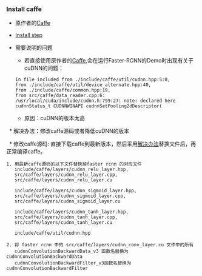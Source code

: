 ### Install caffe

* 原作者的[Caffe](https://github.com/rbgirshick/caffe-fast-rcnn/tree/0dcd397b29507b8314e252e850518c5695efbb83)

* [Install step](https://github.com/alisure-ml/Installation/blob/master/Caffe.md)

* 需要说明的问题  
   * 若直接使用原作者的[Caffe](https://github.com/rbgirshick/caffe-fast-rcnn/tree/0dcd397b29507b8314e252e850518c5695efbb83),会在运行Faster-RCNN的Demo时出现有关于cuDNN的问题：
   ```
   In file included from ./include/caffe/util/cudnn.hpp:5:0,
   from ./include/caffe/util/device_alternate.hpp:40,
   from ./include/caffe/common.hpp:19,
   from src/caffe/data_reader.cpp:6:
   /usr/local/cuda/include/cudnn.h:799:27: note: declared here
   cudnnStatus_t CUDNNWINAPI cudnnSetPooling2dDescriptor(
   ```
      
   * 原因：cuDNN的版本太高
   
   * 解决办法：修改caffe源码或者降低cuDNN的版本
   
   * 修改caffe源码: 直接下载caffe到最新版本，然后采用[解决办法](https://www.cnblogs.com/zjutzz/p/6099720.html)替换文件后，再正常编译caffe。
   ```
   1. 用最新caffe源码的以下文件替换掉faster rcnn 的对应文件
      include/caffe/layers/cudnn_relu_layer.hpp, 
      src/caffe/layers/cudnn_relu_layer.cpp, 
      src/caffe/layers/cudnn_relu_layer.cu

      include/caffe/layers/cudnn_sigmoid_layer.hpp, 
      src/caffe/layers/cudnn_sigmoid_layer.cpp,
      src/caffe/layers/cudnn_sigmoid_layer.cu

      include/caffe/layers/cudnn_tanh_layer.hpp, 
      src/caffe/layers/cudnn_tanh_layer.cpp, 
      src/caffe/layers/cudnn_tanh_layer.cu

      include/caffe/util/cudnn.hpp

   2. 将 faster rcnn 中的 src/caffe/layers/cudnn_conv_layer.cu 文件中的所有
      cudnnConvolutionBackwardData_v3 函数名替换为 cudnnConvolutionBackwardData
      cudnnConvolutionBackwardFilter_v3函数名替换为 cudnnConvolutionBackwardFilter
   ```
 
